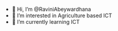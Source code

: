 - 👋 Hi, I’m @RaviniAbeywardhana
- 👀 I’m interested in Agriculture based ICT
- 🌱 I’m currently learning ICT


<!---
RaviniAbeywardhana/RaviniAbeywardhana is a ✨ special ✨ repository because its `README.md` (this file) appears on your GitHub profile.
You can click the Preview link to take a look at your changes.
--->
